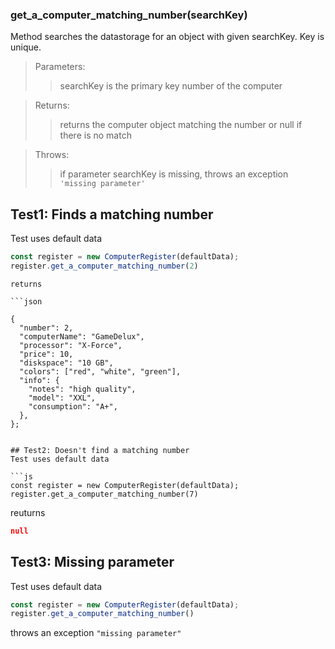 ### **get_a_computer_matching_number(searchKey)**
Method searches the datastorage for an object with given searchKey. Key is unique.

>Parameters:
>>searchKey is the primary key number of the computer

>Returns:
>>returns the computer object matching the number or null if there is no match

>Throws:
>>if parameter searchKey is missing, throws an exception `'missing parameter'`

## Test1: Finds a matching number
Test uses default data

```js
const register = new ComputerRegister(defaultData);
register.get_a_computer_matching_number(2)
```
    
    returns

    ```json

    {
      "number": 2,
      "computerName": "GameDelux",
      "processor": "X-Force",
      "price": 10,
      "diskspace": "10 GB",
      "colors": ["red", "white", "green"],
      "info": {
        "notes": "high quality",
        "model": "XXL",
        "consumption": "A+",
      },
    };
```

## Test2: Doesn't find a matching number
Test uses default data

```js
const register = new ComputerRegister(defaultData);
register.get_a_computer_matching_number(7)
```

reuturns
```json
null
```

## Test3: Missing parameter
Test uses default data

```js
const register = new ComputerRegister(defaultData);
register.get_a_computer_matching_number()
```

throws an exception `"missing parameter"`